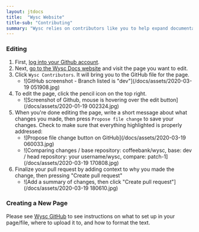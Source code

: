 ```yaml
---
layout: jtdocs
title:  "Wysc Website"
title-sub: "Contributing"
summary: "Wysc relies on contributors like you to help expand documentation for Wysc!"
---
```


### Editing

1. First, [log into your Github account](https://github.com/login).
1. Next, [go to the Wysc Docs website](https://studywysc.github.io/docs) and visit the page you want to edit.
1. Click `Wysc Contributors`. It will bring you to the GitHub file for the page.
    - ![GitHub screenshot - Branch listed is "dev"](/docs/assets/2020-03-19 051908.jpg)
1. To edit the page, click the pencil icon on the top right.
    - ![Screenshot of Github, mouse is hovering over the edit button](/docs/assets/2020-01-19 002324.jpg)
1. When you're done editing the page, write a short message about what changes you made, then press `Propose file change` to save your changes. Check to make sure that everything highlighted is properly addressed:
    - ![Propose file change button on GitHub](/docs/assets/2020-03-19 060033.jpg)
    - ![Comparing changes / base repository: coffeebank/wysc, base: dev / head repository: your username/wysc, compare: patch-1](/docs/assets/2020-03-19 170808.jpg)
1. Finalize your pull request by adding context to why you made the change, then pressing "Create pull request"
    - ![Add a summary of changes, then click "Create pull request"](/docs/assets/2020-03-19 180610.jpg)


### Creating a New Page

Please see [Wysc GitHub](/docs/dev/github) to see instructions on what to set up in your page/file, where to upload it to, and how to format the text.